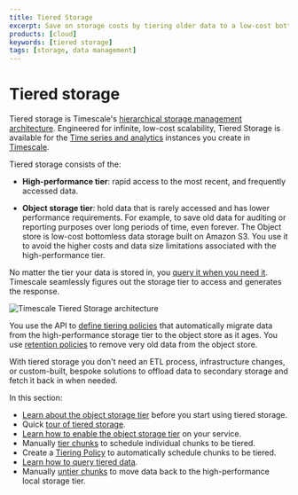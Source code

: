 ```yaml
---
title: Tiered Storage
excerpt: Save on storage costs by tiering older data to a low-cost bottomless object storage tier
products: [cloud]
keywords: [tiered storage]
tags: [storage, data management]
---
```


# Tiered storage

Tiered storage is Timescale's [hierarchical storage management architecture](https://en.wikipedia.org/wiki/Hierarchical_storage_management). Engineered for infinite, low-cost scalability, Tiered Storage
is available for the [Time series and analytics](https://www.timescale.com/products) instances you create in [Timescale](https://console.cloud.timescale.com/).

Tiered storage consists of the:
* **High-performance tier**: rapid access to the most recent, and frequently accessed data.

* **Object storage tier**: hold data that is rarely accessed and has lower performance requirements.
  For example, to save old data for auditing or reporting purposes over long periods of time, even forever.
  The Object store is low-cost bottomless data storage built on Amazon S3. You use it to avoid the
  higher costs and data size limitations associated with the high-performance tier. 

No matter the tier your data is stored in, you [query it when you need it][querying-tiered-data]. 
Timescale seamlessly figures out the storage tier to access and generates the response.

<img
class="main-content__illustration"
src="https://assets.timescale.com/docs/images/timescale-tiered-storage-architecture.png"
width={1228} height={688}
alt="Timescale Tiered Storage architecture"
/>

<!-- vale Google.SmartQuotes = NO -->

You use the API to [define tiering policies][creating-data-tiering-policy] that automatically migrate 
data from the high-performance storage tier to the object store as it ages. You use 
[retention policies][add-retention-policies] to remove very old data from the object store.

With tiered storage you don't need an ETL process, infrastructure changes, or custom-built, bespoke 
solutions to offload data to secondary storage and fetch it back in when needed.   

<!-- vale Google.SmartQuotes = YES -->

In this section:
* [Learn about the object storage tier][about-data-tiering] before you start using tiered storage.
* Quick [tour of tiered storage][tour-data-tiering].
* [Learn how to enable the object storage tier][enabling-data-tiering] on your service.
*  Manually [tier chunks][manual-tier-chunk] to schedule individual chunks to be tiered.
*  Create a [Tiering Policy][creating-data-tiering-policy] to automatically schedule chunks to be tiered.
* [Learn how to query tiered data][querying-tiered-data].
* Manually [untier chunks][untier-data] to move data back to the high-performance local storage tier.


[about-data-tiering]: /use-timescale/:currentVersion:/data-tiering/about-data-tiering/
[tour-data-tiering]: /use-timescale/:currentVersion:/data-tiering/tour-data-tiering/
[enabling-data-tiering]: /use-timescale/:currentVersion:/data-tiering/enabling-data-tiering/
[manual-tier-chunk]: /use-timescale/:currentVersion:/data-tiering/manual-tier-chunk/
[creating-data-tiering-policy]: /use-timescale/:currentVersion:/data-tiering/creating-data-tiering-policy/
[querying-tiered-data]: /use-timescale/:currentVersion:/data-tiering/querying-tiered-data/
[untier-data]: /use-timescale/:currentVersion:/data-tiering/untier-data/
[add-retention-policies]: /api/:currentVersion:/continuous-aggregates/add_policies/
